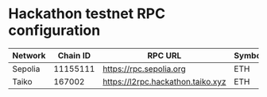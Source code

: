 # Hackathon testnet RPC configuration

| Network | Chain ID | RPC URL                           | Symbol | Block Explorer URL                     |
| ------- | -------- | --------------------------------- | ------ | -------------------------------------- |
| Sepolia | 11155111 | https://rpc.sepolia.org           | ETH    | https://sepolia.etherscan.io/          |
| Taiko   | 167002   | https://l2rpc.hackathon.taiko.xyz | ETH    | https://l2explorer.hackathon.taiko.xyz |
